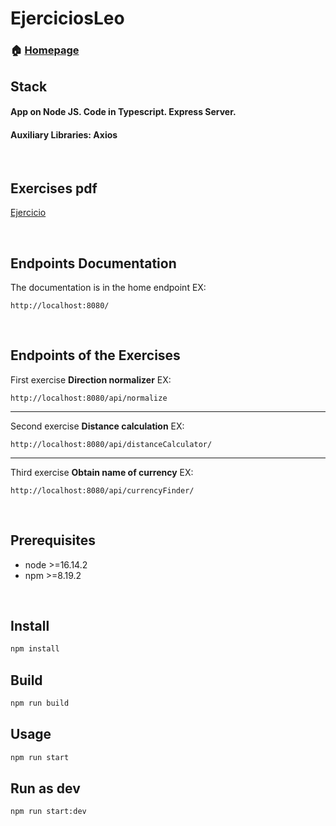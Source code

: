 # EjerciciosLeo

### 🏠 [Homepage](https://github.com/mariano-paporello/EjerciciosLeo)

## Stack

<h4 >App on Node JS. Code in Typescript. Express Server.</h4>
<h4 >Auxiliary Libraries: Axios</h4>

<br />


## Exercises pdf

<a href="/Ejercicios.pdf" download="Exercises">Ejercicio</a>

<br />

## Endpoints Documentation
The documentation is in the home endpoint
EX:
```http
http://localhost:8080/
```
<br />

## Endpoints of the Exercises

First exercise
**Direction normalizer**
EX:
```http
http://localhost:8080/api/normalize
```
---

Second exercise
**Distance calculation**
EX:
```http
http://localhost:8080/api/distanceCalculator/
```

---

Third exercise
**Obtain name of currency**
EX:
```http
http://localhost:8080/api/currencyFinder/
```

<br />


## Prerequisites

- node >=16.14.2
- npm >=8.19.2

<br />

## Install

```sh
npm install
```

## Build

```sh
npm run build
```

## Usage

```sh
npm run start
```

## Run as dev

```sh
npm run start:dev
```